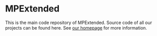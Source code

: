 MPExtended
==========



This is the main code repository of MPExtended. Source code of all our projects can be found here. See [our homepage](http://www.mpextended.com/) for more information.